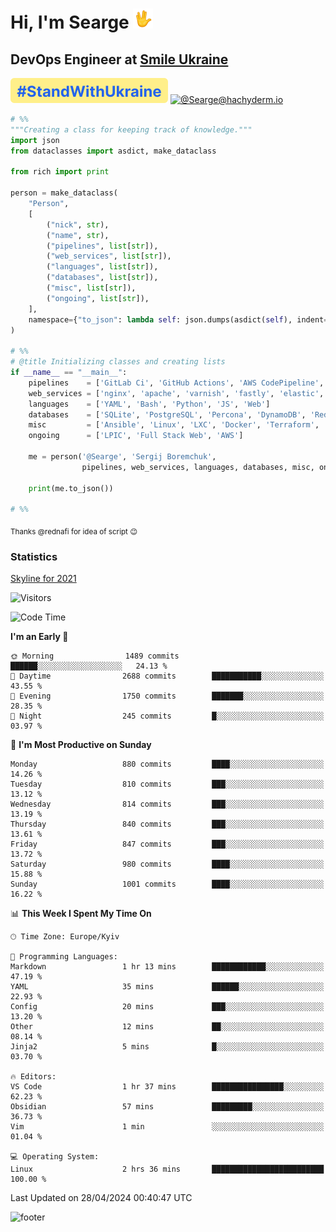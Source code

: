 # Hi, I'm Searge <img src="images/vulcan.webp" style="display: inline-block; margin: 0; height: 2rem" alt="Vulcan salute" />

## DevOps Engineer at [Smile Ukraine](https://smile-ukraine.com/en)

[![Stand With Ukraine](https://raw.githubusercontent.com/vshymanskyy/StandWithUkraine/main/badges/StandWithUkraine.svg)](https://stand-with-ukraine.pp.ua)
<a rel="me" href="https://hachyderm.io/@Searge">![@Searge@hachyderm.io](https://img.shields.io/badge/-@Searge-%232B90D9?logo=mastodon&logoColor=white)</a>

```python
# %%
"""Creating a class for keeping track of knowledge."""
import json
from dataclasses import asdict, make_dataclass

from rich import print

person = make_dataclass(
    "Person",
    [
        ("nick", str),
        ("name", str),
        ("pipelines", list[str]),
        ("web_services", list[str]),
        ("languages", list[str]),
        ("databases", list[str]),
        ("misc", list[str]),
        ("ongoing", list[str]),
    ],
    namespace={"to_json": lambda self: json.dumps(asdict(self), indent=4)},
)

# %%
# @title Initializing classes and creating lists
if __name__ == "__main__":
    pipelines    = ['GitLab Ci', 'GitHub Actions', 'AWS CodePipeline', 'Jenkins']
    web_services = ['nginx', 'apache', 'varnish', 'fastly', 'elastic', 'solr']
    languages    = ['YAML', 'Bash', 'Python', 'JS', 'Web']
    databases    = ['SQLite', 'PostgreSQL', 'Percona', 'DynamoDB', 'Redis']
    misc         = ['Ansible', 'Linux', 'LXC', 'Docker', 'Terraform', 'AWS']
    ongoing      = ['LPIC', 'Full Stack Web', 'AWS']

    me = person('@Searge', 'Sergij Boremchuk',
                pipelines, web_services, languages, databases, misc, ongoing)

    print(me.to_json())

# %%

```

<sub>Thanks @rednafi for idea of script :wink:</sub>

### Statistics

[Skyline for 2021](https://skyline.github.com/Searge/2021)

![Visitors](https://komarev.com/ghpvc/?username=searge&label=Profile%20views&color=0e75b6&style=flat) 
<!--START_SECTION:waka-->
![Code Time](http://img.shields.io/badge/Code%20Time-2%2C458%20hrs%2038%20mins-blue)

**I'm an Early 🐤** 

```text
🌞 Morning                1489 commits        ██████░░░░░░░░░░░░░░░░░░░   24.13 % 
🌆 Daytime                2688 commits        ███████████░░░░░░░░░░░░░░   43.55 % 
🌃 Evening                1750 commits        ███████░░░░░░░░░░░░░░░░░░   28.35 % 
🌙 Night                  245 commits         █░░░░░░░░░░░░░░░░░░░░░░░░   03.97 % 
```
📅 **I'm Most Productive on Sunday** 

```text
Monday                   880 commits         ████░░░░░░░░░░░░░░░░░░░░░   14.26 % 
Tuesday                  810 commits         ███░░░░░░░░░░░░░░░░░░░░░░   13.12 % 
Wednesday                814 commits         ███░░░░░░░░░░░░░░░░░░░░░░   13.19 % 
Thursday                 840 commits         ███░░░░░░░░░░░░░░░░░░░░░░   13.61 % 
Friday                   847 commits         ███░░░░░░░░░░░░░░░░░░░░░░   13.72 % 
Saturday                 980 commits         ████░░░░░░░░░░░░░░░░░░░░░   15.88 % 
Sunday                   1001 commits        ████░░░░░░░░░░░░░░░░░░░░░   16.22 % 
```


📊 **This Week I Spent My Time On** 

```text
🕑︎ Time Zone: Europe/Kyiv

💬 Programming Languages: 
Markdown                 1 hr 13 mins        ████████████░░░░░░░░░░░░░   47.19 % 
YAML                     35 mins             ██████░░░░░░░░░░░░░░░░░░░   22.93 % 
Config                   20 mins             ███░░░░░░░░░░░░░░░░░░░░░░   13.20 % 
Other                    12 mins             ██░░░░░░░░░░░░░░░░░░░░░░░   08.14 % 
Jinja2                   5 mins              █░░░░░░░░░░░░░░░░░░░░░░░░   03.70 % 

🔥 Editors: 
VS Code                  1 hr 37 mins        ████████████████░░░░░░░░░   62.23 % 
Obsidian                 57 mins             █████████░░░░░░░░░░░░░░░░   36.73 % 
Vim                      1 min               ░░░░░░░░░░░░░░░░░░░░░░░░░   01.04 % 

💻 Operating System: 
Linux                    2 hrs 36 mins       █████████████████████████   100.00 % 
```


 Last Updated on 28/04/2024 00:40:47 UTC
<!--END_SECTION:waka-->

![footer](https://capsule-render.vercel.app/api?type=waving&color=gradient&customColorList=14,21&height=82&section=footer)
